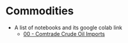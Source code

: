 # Commodities
* A list of notebooks and its google colab link
    * [00 - Comtrade Crude Oil Imports](https://colab.research.google.com/github/tradingeconomics/notebooks/blob/main/Commodities/COMTRADE_crude_oil_imports.ipynb)
